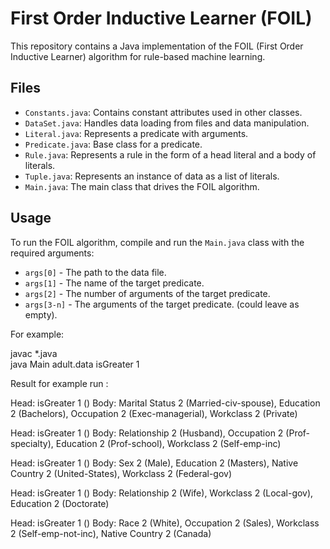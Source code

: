 # First Order Inductive Learner (FOIL)

This repository contains a Java implementation of the FOIL (First Order Inductive Learner) algorithm for rule-based machine learning.

## Files

- `Constants.java`: Contains constant attributes used in other classes.
- `DataSet.java`: Handles data loading from files and data manipulation.
- `Literal.java`: Represents a predicate with arguments.
- `Predicate.java`: Base class for a predicate.
- `Rule.java`: Represents a rule in the form of a head literal and a body of literals.
- `Tuple.java`: Represents an instance of data as a list of literals.
- `Main.java`: The main class that drives the FOIL algorithm.

## Usage

To run the FOIL algorithm, compile and run the `Main.java` class with the required arguments:

- `args[0]` - The path to the data file.
- `args[1]` - The name of the target predicate.
- `args[2]` - The number of arguments of the target predicate.
- `args[3-n]` - The arguments of the target predicate. (could leave as empty).

For example:

javac \*.java  
java Main adult.data isGreater 1


Result for example run :

Head: isGreater 1 ()
Body: Marital Status 2 (Married-civ-spouse), Education 2 (Bachelors), Occupation 2 (Exec-managerial), Workclass 2 (Private)

Head: isGreater 1 ()
Body: Relationship 2 (Husband), Occupation 2 (Prof-specialty), Education 2 (Prof-school), Workclass 2 (Self-emp-inc)

Head: isGreater 1 ()
Body: Sex 2 (Male), Education 2 (Masters), Native Country 2 (United-States), Workclass 2 (Federal-gov)

Head: isGreater 1 ()
Body: Relationship 2 (Wife), Workclass 2 (Local-gov), Education 2 (Doctorate)

Head: isGreater 1 ()
Body: Race 2 (White), Occupation 2 (Sales), Workclass 2 (Self-emp-not-inc), Native Country 2 (Canada)
